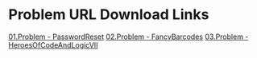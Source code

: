 # Problem URL Download Links
[01.Problem - PasswordReset](https://github.com/user-attachments/files/17948795/PasswordReset.docx)
[02.Problem - FancyBarcodes](https://github.com/user-attachments/files/17948819/FancyBarcodes.docx)
[03.Problem - HeroesOfCodeAndLogicVII](https://github.com/user-attachments/files/17948806/HeroesOfCodeAndLogicVII.docx)
